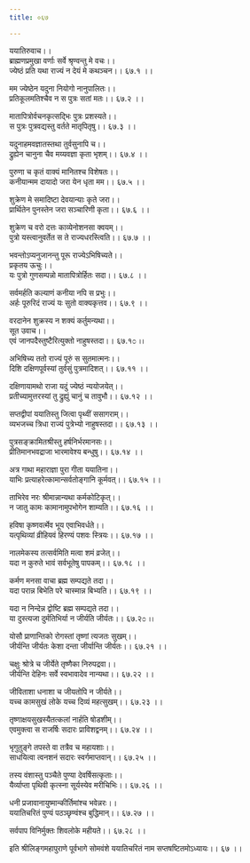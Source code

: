 ```yaml
---
title: ०६७

---
```

ययातिरुवाच।।  
ब्राह्मणप्रमुखा वर्णाः सर्वे श्रृण्वन्तु मे वचः।।  
ज्येष्ठं प्रति यथा राज्यं न देयं मे कथञ्चन।। ६७.१ ।।  
  
मम ज्येष्ठेन यदुना नियोगो नानुपालितः।।  
प्रतिकूलमतिश्चैव न स पुत्रः सतां मतः।। ६७.२ ।।  
  
मातापित्रोर्वचनकृत्सद्भिः पुत्रः प्रशस्यते।।  
स पुत्रः पुत्रवद्यस्तु वर्तते मातृपितृषु।। ६७.३ ।।  
  
यदुनाहमवज्ञातस्तथा तुर्वसुनापि च।।  
द्रुह्येन चानुना चैव मय्यवज्ञा कृता भृशम्।। ६७.४ ।।  
  
पुरुणा च कृतं वाक्यं मानितश्च विशेषतः।।  
कनीयान्मम दायादो जरा येन धृता मम।। ६७.५ ।।  
  
शुक्रेण मे समादिष्टा देवयान्याः कृते जरा।।  
प्रार्थितेन पुनस्तेन जरा सञ्चारिणी कृता।। ६७.६ ।।  
  
शुक्रेण च वरो दत्तः काव्येनोशनसा क्वयम्।।  
पुत्रो यस्त्वानुवर्तेत स ते राज्यधरस्त्विति।। ६७.७ ।।  
  
भवन्तोऽप्यनुजानन्तु पूरू राज्येऽभिषिच्यते।।  
प्रकृतय ऊचुः।।  
यः पुत्रो गुणसम्पन्नो मातापित्रोर्हितः सदा।। ६७.८ ।।  
  
सर्वमर्हति कल्याणं कनीया नपि स प्रभुः।।  
अर्हः पूरुरिदं राज्यं यः सुतो वाक्यकृत्तव।। ६७.९ ।।  
  
वरदानेन शुक्रस्य न शक्यं कर्तुमन्यथा।।  
सूत उवाच।।  
एवं जानपदैस्तुष्टैरित्युक्तो नाहुषस्तदा।। ६७.१೦ ।।  
  
अभिषिच्य ततो राज्यं पूरुं स सुतमात्मनः।।  
दिशि दक्षिणपूर्वस्यां तुर्वसुं पुत्रमादिशत्।। ६७.११ ।।  
  
दक्षिणायामथो राजा यदुं ज्येष्ठं न्ययोजयेत्।।  
प्रतीच्यामुत्तरस्यां तु द्रुह्युं चानुं च तावुभौ।। ६७.१२ ।।  
  
सप्तद्वीपां ययातिस्तु जित्वा पृथ्वीं ससागराम्।।  
व्यभजच्च त्रिधा राज्यं पुत्रेभ्यो नाहुषस्तदा।। ६७.१३ ।।  
  
पुत्रसङ्क्रामितश्रीस्तु हर्षनिर्भरमानसः।।  
प्रीतिमानभवद्राजा भारमावेश्य बन्धुषु।। ६७.१४ ।।  
  
अत्र गाथा महाराज्ञा पुरा गीता ययातिना।।  
याभिः प्रत्याहरेत्कामान्सर्वतोङ्गानि कूर्मवत्।। ६७.१५ ।।  
  
ताभिरेव नरः श्रीमान्नान्यथा कर्मकोटिकृत्।।  
न जातु कामः कामानामुपभोगेन शाम्यति।। ६७.१६ ।।  
  
हविषा कृष्णवर्त्मेव भूय एवाभिवर्धते।।  
यत्पृथिव्यां व्रीहियवं हिरण्यं पशवः स्त्रियः।। ६७.१७ ।।  
  
नालमेकस्य तत्सर्वमिति मत्वा शमं व्रजेत्।।  
यदा न कुरुते भावं सर्वभूतेषु पापकम्।। ६७.१८ ।।  
  
कर्मण मनसा वाचा ब्रह्म सम्पद्यते तदा।।  
यदा परान्न बिभेति परे चास्मान्न बिभ्यति।। ६७.१९ ।।  
  
यदा न निन्देन्न द्वोष्टि ब्रह्म सम्पद्यते तदा।।  
या दुस्त्यजा दुर्मतिभिर्या न जीर्यति जीर्यतः।। ६७.२೦ ।।  
  
योसौ प्राणान्तिको रोगस्तां तृष्णां त्यजतः सुखम्।।  
जीर्यन्ति जीर्यतः केशा दन्ता जीर्यान्ति जीर्यतः।। ६७.२१ ।।  
  
चक्षुः श्रोत्रे च जीर्येते तृष्णैका निरुपद्रवा।।  
जीर्यन्ति देहिनः सर्वे स्वभावादेव नान्यथा।। ६७.२२ ।।  
  
जीविताशा धनाशा च जीयतोपि न जीर्यते।।  
यच्च कामसुखं लोके यच्च दिव्यं महत्सुखम्।। ६७.२३ ।।  
  
तृष्णाक्षयसुखस्यैतत्कलां नार्हति षोडशीम्।।  
एवमुक्त्वा स राजर्षिः सदारः प्राविशद्वनम्।। ६७.२४ ।।  
  
भृगुतुङ्गे तपस्ते वा तत्रैव च महायशाः।।  
साधयित्वा त्वनशनं सदारः स्वर्गमाप्तवान्।। ६७.२५ ।।  
  
तस्य वंशास्तु पञ्चैते पुण्या देवर्षिसत्कृताः।।  
यैर्व्याप्ता पृथिवी कृत्स्ना सूर्यस्येव मरीचिभिः।। ६७.२६ ।।  
  
धनी प्रजावानायुष्मान्कीर्तिमांश्च भवेन्नरः।।  
ययातिचरितं पुण्यं पठञ्छृण्वंश्च बुद्धिमान्।। ६७.२७ ।।  
  
सर्वपाप विनिर्मुक्तः शिवलोके महीयते।। ६७.२८ ।।  
  
इति श्रीलिङ्गमहापुराणे पूर्वभागे सोमवंशे ययातिचरितं नाम सप्तषष्टितमोऽध्यायः।। ६७ ।।